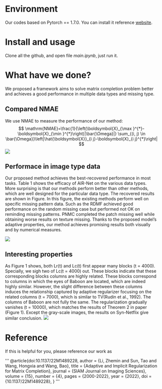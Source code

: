 # Environment
Our codes based on Pytorch == 1.7.0. You can install it reference [website](https://pytorch.org/get-started/locally/).


# Install and usage
Clone all the github, and open file *main.ipynb*, just run it.

# What have we done?
We proposed a framework aims to solve matrix completion problem better and achieves a good performance in multiple data types and missing type.
## Compared NMAE
We use NMAE to measure the performance of our method:
$$
\mathrm{NMAE}=\frac{1}{\left(\boldsymbol{X}_{\max }^{*}-\boldsymbol{X}_{\min }^{*}\right)|\bar{\Omega}|} \sum_{(i, j) \in \bar{\Omega}}\left|\hat{\boldsymbol{X}}_{i j}-\boldsymbol{X}_{i j}^{*}\right|
$$
![](https://jamily-pic-bed.oss-cn-shenzhen.aliyuncs.com/20211012102316.png)

## Performace in image type data
Our proposed method achieves the best-recovered performance in most tasks.
Table 1 shows the efficacy of AIR-Net on the various data types. More surprising is that our methods perform better than other methods, which are well designed for the particular data type. The recovered results are shown in Figure. In this figure, the existing methods perform well on specific missing pattern data. Such as the RDMF achieved good performance on the random missing case but performed not OK on reminding missing patterns. PNMC completed the patch missing well while obtaining worse results on texture missing. Thanks to the proposed model’s adaptive properties, our method achieves promising results both visually and by numerical measures.

![](https://jamily-pic-bed.oss-cn-shenzhen.aliyuncs.com/Barbara.png)
## Interesting properties
As Figure 1 shows, both Lr(t) and Lc(t) first appear many blocks (t = 4000). Specially, we sigh two of Lc(t = 4000) out. These blocks indicate that these corresponding blocks columns are highly related. These blocks correspond to columns in which the eyes of Baboon are located, which are indeed highly similar. However, the slight difference between these columns induces the relationship captured by adaptive regularizer focusing on the related columns (t = 7000), which is similar to TV(Rudin et al., 1992). The columns of Baboon are not fully the same. The regularization gradually vanishes (t = 10000), which matches the results of Theorem 2 in paper (Figure 1). Except the gray-scale images, the results on Syn-Netflix give similar conclusion.
![](https://jamily-pic-bed.oss-cn-shenzhen.aliyuncs.com/20211012102950.png)

# Reference
If this is helpful for you, please reference our work as 

'''
@article{doi:10.1137/22M1489228,
author = {Li, Zhemin and Sun, Tao and Wang, Hongxia and Wang, Bao},
title = {Adaptive and Implicit Regularization for Matrix Completion},
journal = {SIAM Journal on Imaging Sciences},
volume = {15},
number = {4},
pages = {2000-2022},
year = {2022},
doi = {10.1137/22M1489228},
}
'''

